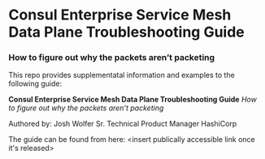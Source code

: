 # Consul Enterprise Service Mesh Data Plane Troubleshooting Guide

### How to figure out why the packets aren’t packeting

This repo provides supplementatal information and examples to the following guide:

**Consul Enterprise Service Mesh Data Plane Troubleshooting Guide**
*How to figure out why the packets aren’t packeting*

Authored by:
Josh Wolfer
Sr. Technical Product Manager
HashiCorp

The guide can be found from here: <insert publically accessible link once it's released>
